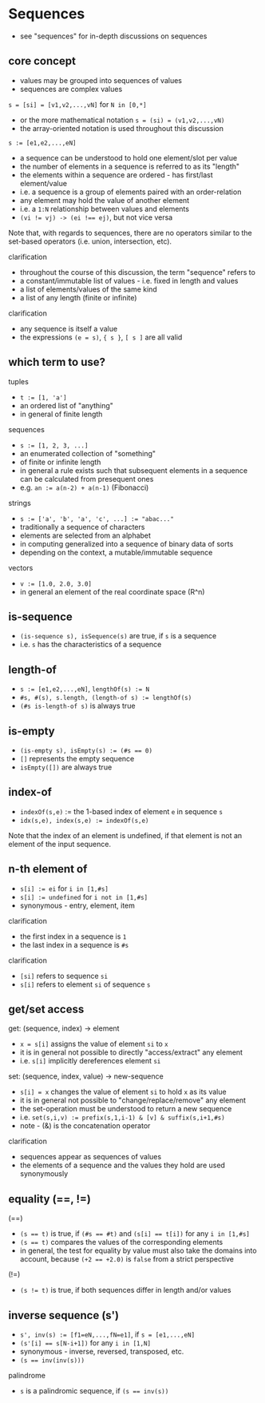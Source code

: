 
<!-- ======================================================================= -->
# Sequences

* see "sequences" for in-depth discussions on sequences

<!-- ======================================================================= -->
## core concept

* values may be grouped into sequences of values
* sequences are complex values

`s = [si] = [v1,v2,...,vN]` for `N in [0,*]`

* or the more mathematical notation `s = (si) = (v1,v2,...,vN)`
* the array-oriented notation is used throughout this discussion

`s := [e1,e2,...,eN]`

* a sequence can be understood to hold one element/slot per value
* the number of elements in a sequence is referred to as its "length"
* the elements within a sequence are ordered - has first/last element/value
* i.e. a sequence is a group of elements paired with an order-relation
* any element may hold the value of another element
* i.e. a `1:N` relationship between values and elements
* `(vi != vj) -> (ei !== ej)`, but not vice versa

Note that, with regards to sequences, there are no operators similar to
the set-based operators (i.e. union, intersection, etc).

clarification

* throughout the course of this discussion, the term "sequence" refers to
* a constant/immutable list of values - i.e. fixed in length and values
* a list of elements/values of the same kind
* a list of any length (finite or infinite)

clarification

* any sequence is itself a value
* the expressions `(e = s)`, `{ s }`, `[ s ]` are all valid

<!-- ======================================================================= -->
## which term to use?

tuples

* `t := [1, 'a']`
* an ordered list of "anything"
* in general of finite length

sequences

* `s := [1, 2, 3, ...]`
* an enumerated collection of "something"
* of finite or infinite length
* in general a rule exists such that subsequent elements
  in a sequence can be calculated from presequent ones
* e.g. `an := a(n-2) + a(n-1)` (Fibonacci)

strings

* `s := ['a', 'b', 'a', 'c', ...] := "abac..."`
* traditionally a sequence of characters
* elements are selected from an alphabet
* in computing generalized into a sequence of binary data of sorts
* depending on the context, a mutable/immutable sequence

vectors

* `v := [1.0, 2.0, 3.0]`
* in general an element of the real coordinate space (R^n)

<!-- ======================================================================= -->
## is-sequence

* `(is-sequence s), isSequence(s)` are true, if `s` is a sequence
* i.e. `s` has the characteristics of a sequence

<!-- ======================================================================= -->
## length-of

* `s := [e1,e2,...,eN]`, `lengthOf(s) := N`
* `#s, #(s), s.length, (length-of s) := lengthOf(s)`
* `(#s is-length-of s)` is always true

<!-- ======================================================================= -->
## is-empty

* `(is-empty s), isEmpty(s) := (#s == 0)`
* `[]` represents the empty sequence
* `isEmpty([])` are always true

<!-- ======================================================================= -->
## index-of

* `indexOf(s,e)` := the 1-based index of element `e` in sequence `s`
* `idx(s,e), index(s,e) := indexOf(s,e)`

Note that the index of an element is undefined, if that element is not an
element of the input sequence.

<!-- ======================================================================= -->
## n-th element of

* `s[i] := ei` for `i in [1,#s]`
* `s[i] := undefined` for `i not in [1,#s]`
* synonymous - entry, element, item

clarification

* the first index in a sequence is `1`
* the last index in a sequence is `#s`

clarification

* `[si]` refers to sequence `si`
* `s[i]` refers to element `si` of sequence `s`

<!-- ======================================================================= -->
## get/set access

get: (sequence, index) -> element

* `x = s[i]` assigns the value of element `si` to `x`
* it is in general not possible to directly "access/extract" any element
* i.e. `s[i]` implicitly dereferences element `si`

set: (sequence, index, value) -> new-sequence

* `s[i] = x` changes the value of element `si` to hold `x` as its value
* it is in general not possible to "change/replace/remove" any element
* the set-operation must be understood to return a new sequence
* i.e. `set(s,i,v) := prefix(s,1,i-1) & [v] & suffix(s,i+1,#s)`
* note - (&) is the concatenation operator

clarification

* sequences appear as sequences of values
* the elements of a sequence and the values they hold are used synonymously

<!-- ======================================================================= -->
## equality (==, !=)

(==)

* `(s == t)` is true, if `(#s == #t)` and `(s[i] == t[i])` for any `i in [1,#s]`
* `(s == t)` compares the values of the corresponding elements
* in general, the test for equality by value must also take the domains into
  account, because `(+2 == +2.0)` is `false` from a strict perspective

(!=)

* `(s != t)` is true, if both sequences differ in length and/or values

<!-- ======================================================================= -->
## inverse sequence (s')

* `s', inv(s) := [f1=eN,...,fN=e1]`, if `s = [e1,...,eN]`
* `(s'[i] == s[N-i+1])` for any `i in [1,N]`
* synonymous - inverse, reversed, transposed, etc.
* `(s == inv(inv(s)))`

palindrome

* `s` is a palindromic sequence, if `(s == inv(s))`

